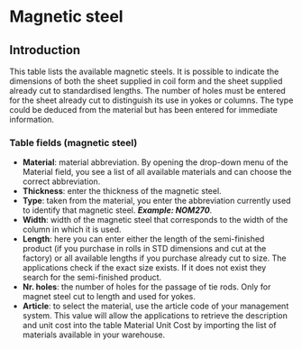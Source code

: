 # Magnetic steel


## Introduction


This table lists the available magnetic steels. It is possible to indicate the dimensions of both the sheet supplied in coil form and the sheet supplied already cut to standardised lengths. The number of holes must be entered for the sheet already cut to distinguish its use in yokes or columns. The type could be deduced from the material but has been entered for immediate information.



### Table fields (magnetic steel)

- **Material**: material abbreviation. By opening the drop-down menu of the Material field, you see a list of all available materials and can choose the correct abbreviation.
- **Thickness**: enter the thickness of the magnetic steel.
- **Type**: taken from the material, you enter the abbreviation currently used to identify that magnetic steel.
***Example: NOM270***.
- **Width**: width of the magnetic steel that corresponds to the width of the column in which it is used.
- **Length**: here you can enter either the length of the semi-finished product (if you purchase in rolls in STD dimensions and cut at the factory) or all available lengths if you purchase already cut to size. The applications check if the exact size exists. If it does not exist they search for the semi-finished product.
- **Nr. holes**: the number of holes for the passage of tie rods. Only for magnet steel cut to length and used for yokes.
- **Article**: to select the material, use the article code of your management system. This value will allow the applications to retrieve the description and unit cost into the table Material Unit Cost by importing the list of materials available in your warehouse.
